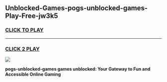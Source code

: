 
## Unblocked-Games-pogs-unblocked-games-Play-Free-jw3k5
<h3>
<a href="https://premium76.site?title=pogs-unblocked-games&ref=18A1">CLICK TO PLAY</a></h3>
<hr>

<h3>
<a href="https://premium76.site?title=pogs-unblocked-games&ref=18A1">CLICK 2 PLAY</a>
  
</h3>

<a href="https://premium76.site?title=pogs-unblocked-games&ref=18A1"><img src="https://clearcache.store/games.png"></a>


**pogs-unblocked-games games unblocked: Your Gateway to Fun and Accessible Online Gaming**
